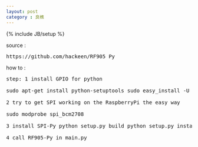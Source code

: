 ```yaml
---
layout: post
category : 良樵
---
```

{% include JB/setup %}

source : 
<pre>
https://github.com/hackeen/RF905_Py
</pre>

how to :
<pre>
step: 1 install GPIO for python

sudo apt-get install python-setuptools sudo easy_install -U distributesudo apt-get install python-dev sudo easy_install RPi.GPIO

2 try to get SPI working on the RaspberryPi the easy way

sudo modprobe spi_bcm2708

3 install SPI-Py python setup.py build python setup.py install

4 call RF905-Py in main.py
</pre>